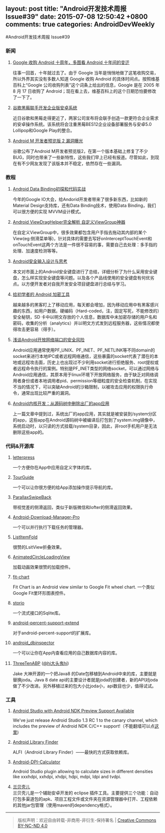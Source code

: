 layout: post
title: "Android开发技术周报 Issue#39"
date: 2015-07-08 12:50:42 +0800
comments: true
categories: AndroidDevWeekly
---

#Android开发技术周报 Issue#39

### 新闻

1. [Google 收购 Android 十周年，多图看 Android 十年间的变迁](http://www.pingwest.com/ten-years-after-google-acquired-android/)

	往事一回首，十年就过去了。由于 Google 当年是悄悄地做了这笔收购交易，所以外界其实没有多数人知道 Google 收购 Android 的具体时间点。按照维基百科上“Google 公司收购列表”这个词条上给出的信息，Google 是在 2005 年 8 月 17 日收购了 Android；现在看上去，维基百科上的这个日期恐怕要修改了一下了。

1. [谷歌黑莓联手开发企业版安卓系统](http://tech.163.com/15/0710/08/AU5BJ0OF000915BE.html)

	近日谷歌和黑莓走得更近了，两家公司宣布将会联手创造一款更符合企业需求的安卓操作系统。该系统将会注重黑莓BES12企业设备部署服务与安卓5.0 Lollipop和Google Play的整合。

1. [Android M 开发者预览版 2 漏洞曝光](http://www.oschina.net/news/64138/android-m-2-vulnerability)

	谷歌公布了Android M开发者预览版2，在第一个版本基础上修复了不少BUG，同时也带来了一些新特性，这些我们早上已经有报道。尽管如此，到现在有不少网友发现了该版本并不稳定，依然存在一些漏洞。

### 教程

1. [Android Data Binding初探和代码实战](http://www.aswifter.com/tags/Data-Binding/)

	今年的Google IO大会，给Andorid开发者带来了很多新东西，比如新的Material Design支持库，还有Data Binding技术，使用Data Binding，我们可以很方便的实现 MVVM设计模式。

1. [Android ViewDragHelper完全解析 自定义ViewGroup神器](http://blog.csdn.net/lmj623565791/article/details/46858663)

	在自定义ViewGroup中，很多效果都包含用户手指去拖动其内部的某个View(eg:侧滑菜单等)，针对具体的需要去写好onInterceptTouchEvent和onTouchEvent这两个方法是一件很不容易的事，需要自己去处理：多手指的处理、加速度检测等等。

1. [Android安全输入设计与思考](http://blog.csdn.net/yzzst/article/details/46741681)

	本文对市面上的Android安全键盘进行了总结，详细分析了为什么采用安全键盘，怎么样实现安全键盘等问题。以及各个产品线使用的安全键盘有何优劣点。以方便开发者对自我开发安全项目键盘进行总结与学习。

1. [给初学者的 Android 加密工具](http://www.oschina.net/translate/android-cryptography-tools-for-beginners)

	越来越多的黑客盯上了移动应用，每天都会增加，因为移动应用中有黑客感兴趣的东西，如用户数据。硬编码（Hard-coded，注，固定写死，不能修改的）安全秘钥，SD 卡中以明文存放的个人信息，数据库中未加密存储的用户名和密码，收集的分析（analytics）并以明文方式发到远程服务器，这些情况都使得攻击更容易（得手）。

1. [浅谈Android开放网络端口的安全风险](http://drops.wooyun.org/mobile/6973)

	Android应用通常使用PF_UNIX、PF_INET、PF_NETLINK等不同domain的socket来进行本地IPC或者远程网络通信，这些暴露的socket代表了潜在的本地或远程攻击面，历史上也出现过不少利用socket进行拒绝服务、root提权或者远程命令执行的案例。特别是PF_INET类型的网络socket，可以通过网络与Android应用通信，其原本用于linux环境下开放网络服务，由于缺乏对网络调用者身份或者本地调用者pid、permission等细粒度的安全检查机制，在实现不当的情况下，可以突破Android的沙箱限制，以被攻击应用的权限执行命令，通常出现比较严重的漏洞。
	
1. [Android内核开发：从源码树中删除出厂的app应用](http://ticktick.blog.51cto.com/823160/1671438)
	
	上一篇文章中提到过，系统出厂的app应用，其实就是被安装到/system分区的app，这些app在Android源码树中被编译后打包到了system.img镜像中，系统启动时，以只读的方式挂载/system目录，因此，非root手机用户是无法删除这些app的。
	
### 代码&开源库

1. [letterpress](https://github.com/Pixplicity/letterpress)

	一个方便你在App中应用自定义字体的库。

1. [TourGuide](https://github.com/worker8/TourGuide)

	一个可以让你很方便的给App添加操作提示导航的库。

1. [ParallaxSwipeBack](https://github.com/bushijie/ParallaxSwipeBack)

	带视觉差的侧滑返回，类似于新版微信和lofter的侧滑返回效果。

1. [Android-Download-Manager-Pro](https://github.com/majidgolshadi/Android-Download-Manager-Pro)

	一个可以并行执行下载任务的管理器。

1. [ListItemFold](https://github.com/dodola/ListItemFold)

	很赞的LsitView折叠效果。

1. [AnimatedCircleLoadingView](https://github.com/jlmd/AnimatedCircleLoadingView)

	加载动画效果很赞的加载控件。

1. [fit-chart](https://github.com/txusballesteros/fit-chart)

	Fit Chart is an Android view similar to Google Fit wheel chart.
	一个类似Google Fit里环形图表控件。

1. [storio](https://github.com/pushtorefresh/storio)

	一个流式接口的Sqlite库。

1. [android-percent-support-extend](https://github.com/hongyangAndroid/android-percent-support-extend)

	对于android-percent-support的扩展库。

1. [android_dbinspector](https://github.com/infinum/android_dbinspector)

	一个可以让你在App内查看应用的自己数据库内容的库。

1. [ThreeTenABP](https://github.com/JakeWharton/ThreeTenABP) ([@hi大头鬼hi](http://weibo.com/2092500601))	
	
	Jake 大神开源的一个把Java8 的Date包移植到Android中来的库，主要就是替换joda。Java 8 date api的主要设计者就是joda的创建者，新的API对joda做了不少改进。另外移植过来的包大小比joda小，api数目也少，值得试试。

### 工具

1. [Android Studio with Android NDK Preview Support Available](http://tools.android.com/tech-docs/android-ndk-preview)

	We've just release Android Studio 1.3 RC 1 to the canary channel, which includes the preview of Android NDK C/C++ support!（不能翻墙可以点[这里](http://photo.weibo.com/2319578217/wbphotos/large/mid/3863147439838716/pid/8a41f469jw1etxxge1t6yj21kw4a8e81))

1. [Android Library Finder](https://github.com/cesarferreira/alfi)

	ALFI（Android Library Finder）——最快的方式获取依赖库。

1. [Android-DPI-Calculator](https://github.com/JerzyPuchalski/Android-DPI-Calculator)

	Android Studio plugin allowing to calculate sizes in different densities like xxxhdpi, xxhdpi, xhdpi, hdpi, mdpi, ldpi and tvdpi.

1. [兰贝壳儿](http://www.orchidshell.com/)	
	兰贝壳儿是一个辅助安卓开发的 eclipse 插件工具。主要提供三个功能：自动打包多渠道包的apk、项目工程文件或文件夹在资源管理器中打开、工程依赖的其他jar包管理（使用maven的dependency格式）。
			
----
> 版权声明：欢迎自由转载-非商用-非衍生-保持署名 | [Creative Commons BY-NC-ND 4.0](http://creativecommons.org/licenses/by-nc-nd/4.0/)